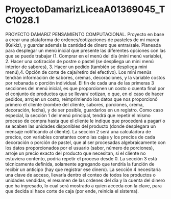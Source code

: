 # ProyectoDamarizLiceaA01369045_TC1028.1
PROYECTO DAMARIZ PENSAMIENTO COMPUTACIONAL.
Proyecto en base a crear una plataforma de ordenes/cotizaciones de pasteles de mi marca (Keikiz), y guardar además la cantidad de dinero que entra/sale.
Planeada para desplegar un menú inicial que presente las diferentes opciones con las que se puede trabajar (1. Comprar en el menú del día (mini menú variable), 2. Hacer una cotización de postre o pastel (se despliega un mini menú interior de sabores), 3. Hacer un pedido (también se despliega mini menú),4. Opción de corte de caja/retiro del efectivo).
Los mini menús tendrán información de sabores, cremas, decoraciones, y la variable costos por rebanada o porción individual. El fin de cada una de las primeras 3 secciones del menú inicial, es que proporcionen un costo o cuenta final por el conjunto de productos que se llevan/ cotizan, o que, en el caso de hacer pedidos, arrojen un costo, reimprimiendo los datos que nos proporcionó primero el cliente (nombre del cliente, sabores, porciones, crema, decoración, fecha), y de ser posible, guardarlos en un registro.
Como caso especial, la sección 1 del menú principal, tendrá que repetir el mismo proceso de compra hasta que el cliente le indique que procederá a pagar/ o se acaben las unidades disponibles del producto (donde desplegara un mensaje notificando al cliente).
La sección 2 será una calculadora de precios, con variables constantes como las cajas y los precios de cada decoración o porción de pastel, que al ser procesadas algebraicamente con los datos proporcionados por el usuario (sabor, número de porciones), arroje un precio exacto del producto que necesitan, si el cliente no estuviera contento, podría repetir el proceso desde 0.
La sección 3 está técnicamente definida, solamente agregando que tendría la función de recibir un anticipo (hay que registrar ese dinero).
La sección 4 necesitaría una clave de acceso, llevaría dentro el conteo de todos los productos o unidades vendidas, el resumen de las ordenes del día y la cuenta del dinero que ha ingresado, lo cual será mostrado a quien acceda con la clave, para que decida si hace corte de caja (por ende, reinicia el sistema).

